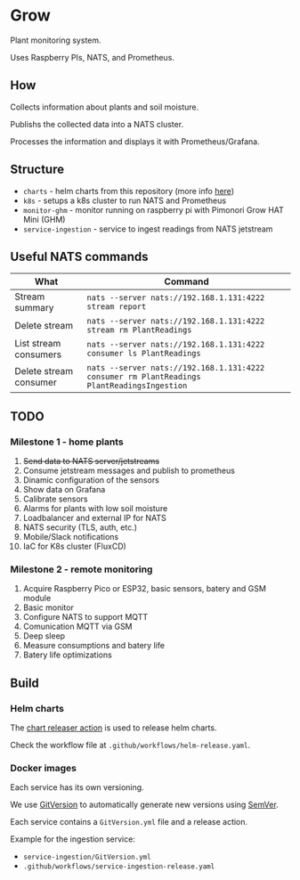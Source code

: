 # Grow

Plant monitoring system.

Uses Raspberry PIs, NATS, and Prometheus.

## How

Collects information about plants and soil moisture.

Publishs the collected data into a NATS cluster.

Processes the information and displays it with Prometheus/Grafana.

## Structure

* `charts` - helm charts from this repository (more info [here](https://renato0307.github.io/grow/))
* `k8s` - setups a k8s cluster to run NATS and Prometheus
* `monitor-ghm` - monitor running on raspberry pi with Pimonori Grow HAT Mini (GHM)
* `service-ingestion` - service to ingest readings from NATS jetstream

## Useful NATS commands

|What|Command|
|----|-------|
|Stream summary|`nats --server nats://192.168.1.131:4222 stream report`|
|Delete stream |`nats --server nats://192.168.1.131:4222 stream rm PlantReadings`|
|List stream consumers|`nats --server nats://192.168.1.131:4222 consumer ls PlantReadings`|
|Delete stream consumer|`nats --server nats://192.168.1.131:4222 consumer rm PlantReadings PlantReadingsIngestion`|

## TODO

### Milestone 1 - home plants

1. ~~Send data to NATS server/jetstreams~~
1. Consume jetstream messages and publish to prometheus
1. Dinamic configuration of the sensors
1. Show data on Grafana
1. Calibrate sensors
1. Alarms for plants with low soil moisture
1. Loadbalancer and external IP for NATS
1. NATS security (TLS, auth, etc.)
1. Mobile/Slack notifications
1. IaC for K8s cluster (FluxCD)

### Milestone 2 - remote monitoring

1. Acquire Raspberry Pico or ESP32, basic sensors, batery and GSM module
1. Basic monitor
1. Configure NATS to support MQTT
1. Comunication MQTT via GSM
1. Deep sleep
1. Measure consumptions and batery life
1. Batery life optimizations

## Build

### Helm charts

The [chart releaser action](https://github.com/helm/chart-releaser-action) is used
to release helm charts.

Check the workflow file at `.github/workflows/helm-release.yaml`.

### Docker images

Each service has its own versioning.

We use [GitVersion](https://gitversion.net/) to automatically generate
new versions using [SemVer](https://semver.org/).

Each service contains a `GitVersion.yml` file and a release action.

Example for the ingestion service:

* `service-ingestion/GitVersion.yml`
* `.github/workflows/service-ingestion-release.yaml`